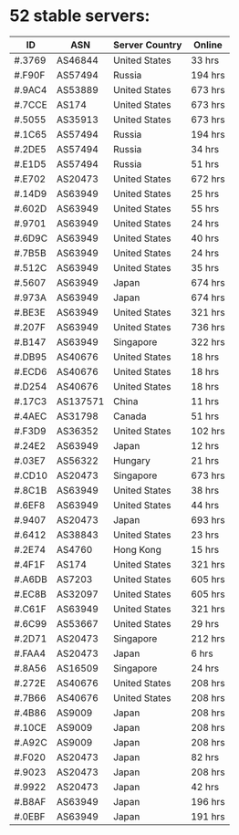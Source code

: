 # 52 stable servers:

| ID | ASN | Server Country | Online |
| ------ | ------ | ------ | ------ |
| #.3769 | AS46844 | United States | 33 hrs |
| #.F90F | AS57494 | Russia | 194 hrs |
| #.9AC4 | AS53889 | United States | 673 hrs |
| #.7CCE | AS174 | United States | 673 hrs |
| #.5055 | AS35913 | United States | 673 hrs |
| #.1C65 | AS57494 | Russia | 194 hrs |
| #.2DE5 | AS57494 | Russia | 34 hrs |
| #.E1D5 | AS57494 | Russia | 51 hrs |
| #.E702 | AS20473 | United States | 672 hrs |
| #.14D9 | AS63949 | United States | 25 hrs |
| #.602D | AS63949 | United States | 55 hrs |
| #.9701 | AS63949 | United States | 24 hrs |
| #.6D9C | AS63949 | United States | 40 hrs |
| #.7B5B | AS63949 | United States | 24 hrs |
| #.512C | AS63949 | United States | 35 hrs |
| #.5607 | AS63949 | Japan | 674 hrs |
| #.973A | AS63949 | Japan | 674 hrs |
| #.BE3E | AS63949 | United States | 321 hrs |
| #.207F | AS63949 | United States | 736 hrs |
| #.B147 | AS63949 | Singapore | 322 hrs |
| #.DB95 | AS40676 | United States | 18 hrs |
| #.ECD6 | AS40676 | United States | 18 hrs |
| #.D254 | AS40676 | United States | 18 hrs |
| #.17C3 | AS137571 | China | 11 hrs |
| #.4AEC | AS31798 | Canada | 51 hrs |
| #.F3D9 | AS36352 | United States | 102 hrs |
| #.24E2 | AS63949 | Japan | 12 hrs |
| #.03E7 | AS56322 | Hungary | 21 hrs |
| #.CD10 | AS20473 | Singapore | 673 hrs |
| #.8C1B | AS63949 | United States | 38 hrs |
| #.6EF8 | AS63949 | United States | 44 hrs |
| #.9407 | AS20473 | Japan | 693 hrs |
| #.6412 | AS38843 | United States | 23 hrs |
| #.2E74 | AS4760 | Hong Kong | 15 hrs |
| #.4F1F | AS174 | United States | 321 hrs |
| #.A6DB | AS7203 | United States | 605 hrs |
| #.EC8B | AS32097 | United States | 605 hrs |
| #.C61F | AS63949 | United States | 321 hrs |
| #.6C99 | AS53667 | United States | 29 hrs |
| #.2D71 | AS20473 | Singapore | 212 hrs |
| #.FAA4 | AS20473 | Japan | 6 hrs |
| #.8A56 | AS16509 | Singapore | 24 hrs |
| #.272E | AS40676 | United States | 208 hrs |
| #.7B66 | AS40676 | United States | 208 hrs |
| #.4B86 | AS9009 | Japan | 208 hrs |
| #.10CE | AS9009 | Japan | 208 hrs |
| #.A92C | AS9009 | Japan | 208 hrs |
| #.F020 | AS20473 | Japan | 82 hrs |
| #.9023 | AS20473 | Japan | 208 hrs |
| #.9922 | AS20473 | Japan | 42 hrs |
| #.B8AF | AS63949 | Japan | 196 hrs |
| #.0EBF | AS63949 | Japan | 191 hrs |

